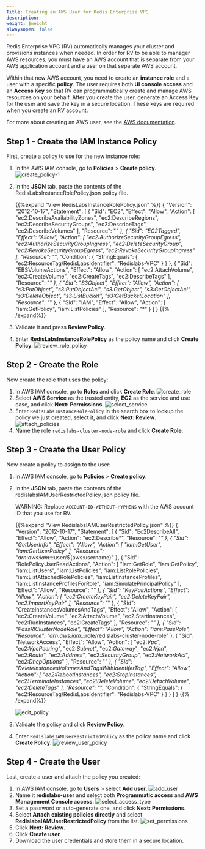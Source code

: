 ```yaml
---
Title: Creating an AWS User for Redis Enterprise VPC
description: 
weight: $weight
alwaysopen: false
---
```

Redis Enterprise VPC (RV) automatically manages your cluster and
provisions instances when needed. In order for RV to be able to manager AWS 
resources, you must have an AWS account that is separate from your AWS
application account and a user on that separate AWS account.

Within that new AWS account, you need to create an **instance role** and
a user with a specific **policy**. The user requires both **UI console access** 
and an **Access Key** so that RV can programmatically create
and manage AWS resources on your behalf. After you create the user,
generate an Access Key for the user and save the key in a secure location. 
These keys are required when you create an RV account.

For more about creating an AWS user, see the [AWS documentation](https://docs.aws.amazon.com/IAM/latest/UserGuide/id_credentials_access-keys.html).

## Step 1 - Create the IAM Instance Policy

First, create a policy to use for the new instance role:

1. In the AWS IAM console, go to **Policies** > **Create policy**.
    ![create_policy-1](/images/rv/create_policy-1.png?width=700&height=621)
1. In the **JSON** tab, paste the contents of the RedisLabsInstanceRolePolicy.json policy file.

    {{%expand "View RedisLabsInstanceRolePolicy.json" %}}
    {
    "Version": "2012-10-17",
    "Statement": [
        {
            "Sid": "EC2",
            "Effect": "Allow",
            "Action": [
                "ec2:DescribeAvailabilityZones",
                "ec2:DescribeRegions",
                "ec2:DescribeSecurityGroups",
                "ec2:DescribeTags",
                "ec2:DescribeVolumes"
            ],
            "Resource": "*"
        },
        {
            "Sid": "EC2Tagged",
            "Effect": "Allow",
            "Action": [
                "ec2:AuthorizeSecurityGroupEgress",
                "ec2:AuthorizeSecurityGroupIngress",
                "ec2:DeleteSecurityGroup",
                "ec2:RevokeSecurityGroupEgress",
                "ec2:RevokeSecurityGroupIngress"
            ],
            "Resource": "*",
            "Condition": {
                "StringEquals": {
                    "ec2:ResourceTag/RedisLabsIdentifier": "Redislabs-VPC"
                }
            }
        },
        {
            "Sid": "EBSVolumeActions",
            "Effect": "Allow",
            "Action": [
                "ec2:AttachVolume",
                "ec2:CreateVolume",
                "ec2:CreateTags",
                "ec2:DescribeTags"
            ],
            "Resource": "*"
        },
        {
            "Sid": "S3Object",
            "Effect": "Allow",
            "Action": [
                "s3:PutObject",
                "s3:PutObjectAcl",
                "s3:GetObject",
                "s3:GetObjectAcl",
                "s3:DeleteObject",
                "s3:ListBucket",
                "s3:GetBucketLocation"
            ],
            "Resource": "*"
        },
        {
            "Sid": "IAM",
            "Effect": "Allow",
            "Action": [
                "iam:GetPolicy",
                "iam:ListPolicies"
            ],
            "Resource": "*"
        }
    ]
    }
    {{% /expand%}}

1. Validate it and press **Review Policy**.
1. Enter **RedisLabsInstanceRolePolicy** as the policy name and click **Create Policy**.
    ![review_role_policy](/images/rv/review_role_policy.png?width=700&height=270)

## Step 2 - Create the Role

Now create the role that uses the policy:

1. In AWS IAM console, go to **Roles** and click **Create Role**.
    ![create_role](/images/rv/create_role.png?width=700&height=636)
1. Select **AWS Service** as the trusted entity, **EC2** as the service
    and use case, and click **Next: Permissions**.
    ![select_service](/images/rv/select_service.png?width=700&height=625)
1. Enter `RedisLabsInstanceRolePolicy` in the search box to lookup the
    policy we just created, select it, and click **Next: Review**.
    ![attach_policies](/images/rv/attach_policies.png?width=700&height=348)
1. Name the role `redislabs-cluster-node-role` and click **Create Role**.

## Step 3 - Create the User Policy

Now create a policy to assign to the user:

1. In AWS IAM console, go to **Policies** > **Create policy**.
1. In the **JSON** tab, paste the contents of the redislabsIAMUserRestrictedPolicy.json policy file.
    
    WARNING: Replace `ACCOUNT-ID-WITHOUT-HYPHENS` with the AWS account ID 
    that you use for RV.
    
    {{%expand "View RedislabsIAMUserRestrictedPolicy.json" %}}
    {
    "Version": "2012-10-17",
    "Statement": [
        {
            "Sid": "Ec2DescribeAll",
            "Effect": "Allow",
            "Action": "ec2:Describe*",
            "Resource": "*"
        },
        {
            "Sid": "GetUserInfo",
            "Effect": "Allow",
            "Action": [
                "iam:GetUser",
                "iam:GetUserPolicy"
            ],
            "Resource": "arn:aws:iam::*:user/${aws:username}"
        },
        {
            "Sid": "RolePolicyUserReadActions",
            "Action": [
                "iam:GetRole",
                "iam:GetPolicy",
                "iam:ListUsers",
                "iam:ListPolicies",
                "iam:ListRolePolicies",
                "iam:ListAttachedRolePolicies",
                "iam:ListInstanceProfiles",
                "iam:ListInstanceProfilesForRole",
                "iam:SimulatePrincipalPolicy"
            ],
            "Effect": "Allow",
            "Resource": "*"
        },
        {
            "Sid": "KeyPairActions",
            "Effect": "Allow",
            "Action": [
                "ec2:CreateKeyPair",
                "ec2:DeleteKeyPair",
                "ec2:ImportKeyPair"
            ],
            "Resource": "*"
        },
        {
            "Sid": "CreateInstancesVolumesAndTags",
            "Effect": "Allow",
            "Action": [
                "ec2:CreateVolume",
                "ec2:AttachVolume",
                "ec2:StartInstances",
                "ec2:RunInstances",
                "ec2:CreateTags"
            ],
            "Resource": "*"
        },
        {
            "Sid": "PassRlClusterNodeRole",
            "Effect": "Allow",
            "Action": "iam:PassRole",
            "Resource": "arn:aws:iam::*:role/redislabs-cluster-node-role"
        },
        {
            "Sid": "NetworkAccess",
            "Effect": "Allow",
            "Action": [
                "ec2:*Vpc*",
                "ec2:*VpcPeering*",
                "ec2:*Subnet*",
                "ec2:*Gateway*",
                "ec2:*Vpn*",
                "ec2:*Route*",
                "ec2:*Address*",
                "ec2:*SecurityGroup*",
                "ec2:*NetworkAcl*",
                "ec2:*DhcpOptions*"
            ],
            "Resource": "*"
        },
        {
            "Sid": "DeleteInstancesVolumesAndTagsWithIdentiferTag",
            "Effect": "Allow",
            "Action": [
                "ec2:RebootInstances",
                "ec2:StopInstances",
                "ec2:TerminateInstances",
                "ec2:DeleteVolume",
                "ec2:DetachVolume",
                "ec2:DeleteTags"
            ],
            "Resource": "*",
            "Condition": {
                "StringEquals": {
                    "ec2:ResourceTag/RedisLabsIdentifier": "Redislabs-VPC"
                }
            }
        }
    ]
    }
    {{% /expand%}}

    ![edit_policy](/images/rv/edit_policy.png?width=700&height=214)
1. Validate the policy and click **Review Policy**.
1. Enter `RedislabsIAMUserRestrictedPolicy` as the policy name and click **Create Policy**.
    ![review_user_policy](/images/rv/review_user_policy.png?width=700&height=292)

## Step 4 - Create the User

Last, create a user and attach the policy you created:

1. In AWS IAM console, go to **Users** > select **Add user**.
    ![add_user](/images/rv/add_user.png?width=700&height=751)
1. Name it **redislabs-user** and select both **Programmatic
    access** and **AWS Management Console access**.
    ![select_access_type](/images/rv/select_access_type.png?width=700&height=393)
1. Set a password or auto-generate one, and click **Next: Permissions**.
1. Select **Attach existing policies directly** and select
    **RedislabsIAMUserRestrictedPolicy** from the list.
    ![set_permissions](/images/rv/set_permissions.png?width=700&height=477)
1. Click **Next: Review**.
1. Click **Create user**.
1. Download the user credentials and store them in a secure location.
